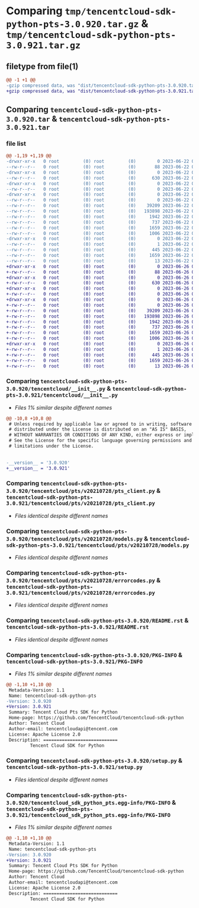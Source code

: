 # Comparing `tmp/tencentcloud-sdk-python-pts-3.0.920.tar.gz` & `tmp/tencentcloud-sdk-python-pts-3.0.921.tar.gz`

## filetype from file(1)

```diff
@@ -1 +1 @@
-gzip compressed data, was "dist/tencentcloud-sdk-python-pts-3.0.920.tar", last modified: Thu Jun 22 00:32:19 2023, max compression
+gzip compressed data, was "dist/tencentcloud-sdk-python-pts-3.0.921.tar", last modified: Mon Jun 26 00:30:24 2023, max compression
```

## Comparing `tencentcloud-sdk-python-pts-3.0.920.tar` & `tencentcloud-sdk-python-pts-3.0.921.tar`

### file list

```diff
@@ -1,19 +1,19 @@
-drwxr-xr-x   0 root         (0) root         (0)        0 2023-06-22 00:32:19.000000 tencentcloud-sdk-python-pts-3.0.920/
--rw-r--r--   0 root         (0) root         (0)       88 2023-06-22 00:32:19.000000 tencentcloud-sdk-python-pts-3.0.920/setup.cfg
-drwxr-xr-x   0 root         (0) root         (0)        0 2023-06-22 00:32:19.000000 tencentcloud-sdk-python-pts-3.0.920/tencentcloud/
--rw-r--r--   0 root         (0) root         (0)      630 2023-06-22 00:32:19.000000 tencentcloud-sdk-python-pts-3.0.920/tencentcloud/__init__.py
-drwxr-xr-x   0 root         (0) root         (0)        0 2023-06-22 00:32:19.000000 tencentcloud-sdk-python-pts-3.0.920/tencentcloud/pts/
--rw-r--r--   0 root         (0) root         (0)        0 2023-06-22 00:32:19.000000 tencentcloud-sdk-python-pts-3.0.920/tencentcloud/pts/__init__.py
-drwxr-xr-x   0 root         (0) root         (0)        0 2023-06-22 00:32:19.000000 tencentcloud-sdk-python-pts-3.0.920/tencentcloud/pts/v20210728/
--rw-r--r--   0 root         (0) root         (0)        0 2023-06-22 00:32:19.000000 tencentcloud-sdk-python-pts-3.0.920/tencentcloud/pts/v20210728/__init__.py
--rw-r--r--   0 root         (0) root         (0)    39209 2023-06-22 00:32:19.000000 tencentcloud-sdk-python-pts-3.0.920/tencentcloud/pts/v20210728/pts_client.py
--rw-r--r--   0 root         (0) root         (0)   193898 2023-06-22 00:32:19.000000 tencentcloud-sdk-python-pts-3.0.920/tencentcloud/pts/v20210728/models.py
--rw-r--r--   0 root         (0) root         (0)     1942 2023-06-22 00:32:19.000000 tencentcloud-sdk-python-pts-3.0.920/tencentcloud/pts/v20210728/errorcodes.py
--rw-r--r--   0 root         (0) root         (0)      737 2023-06-22 00:32:19.000000 tencentcloud-sdk-python-pts-3.0.920/README.rst
--rw-r--r--   0 root         (0) root         (0)     1659 2023-06-22 00:32:19.000000 tencentcloud-sdk-python-pts-3.0.920/PKG-INFO
--rw-r--r--   0 root         (0) root         (0)     1006 2023-06-22 00:32:19.000000 tencentcloud-sdk-python-pts-3.0.920/setup.py
-drwxr-xr-x   0 root         (0) root         (0)        0 2023-06-22 00:32:19.000000 tencentcloud-sdk-python-pts-3.0.920/tencentcloud_sdk_python_pts.egg-info/
--rw-r--r--   0 root         (0) root         (0)        1 2023-06-22 00:32:19.000000 tencentcloud-sdk-python-pts-3.0.920/tencentcloud_sdk_python_pts.egg-info/dependency_links.txt
--rw-r--r--   0 root         (0) root         (0)      445 2023-06-22 00:32:19.000000 tencentcloud-sdk-python-pts-3.0.920/tencentcloud_sdk_python_pts.egg-info/SOURCES.txt
--rw-r--r--   0 root         (0) root         (0)     1659 2023-06-22 00:32:19.000000 tencentcloud-sdk-python-pts-3.0.920/tencentcloud_sdk_python_pts.egg-info/PKG-INFO
--rw-r--r--   0 root         (0) root         (0)       13 2023-06-22 00:32:19.000000 tencentcloud-sdk-python-pts-3.0.920/tencentcloud_sdk_python_pts.egg-info/top_level.txt
+drwxr-xr-x   0 root         (0) root         (0)        0 2023-06-26 00:30:24.000000 tencentcloud-sdk-python-pts-3.0.921/
+-rw-r--r--   0 root         (0) root         (0)       88 2023-06-26 00:30:24.000000 tencentcloud-sdk-python-pts-3.0.921/setup.cfg
+drwxr-xr-x   0 root         (0) root         (0)        0 2023-06-26 00:30:24.000000 tencentcloud-sdk-python-pts-3.0.921/tencentcloud/
+-rw-r--r--   0 root         (0) root         (0)      630 2023-06-26 00:30:24.000000 tencentcloud-sdk-python-pts-3.0.921/tencentcloud/__init__.py
+drwxr-xr-x   0 root         (0) root         (0)        0 2023-06-26 00:30:24.000000 tencentcloud-sdk-python-pts-3.0.921/tencentcloud/pts/
+-rw-r--r--   0 root         (0) root         (0)        0 2023-06-26 00:30:24.000000 tencentcloud-sdk-python-pts-3.0.921/tencentcloud/pts/__init__.py
+drwxr-xr-x   0 root         (0) root         (0)        0 2023-06-26 00:30:24.000000 tencentcloud-sdk-python-pts-3.0.921/tencentcloud/pts/v20210728/
+-rw-r--r--   0 root         (0) root         (0)        0 2023-06-26 00:30:24.000000 tencentcloud-sdk-python-pts-3.0.921/tencentcloud/pts/v20210728/__init__.py
+-rw-r--r--   0 root         (0) root         (0)    39209 2023-06-26 00:30:24.000000 tencentcloud-sdk-python-pts-3.0.921/tencentcloud/pts/v20210728/pts_client.py
+-rw-r--r--   0 root         (0) root         (0)   193898 2023-06-26 00:30:24.000000 tencentcloud-sdk-python-pts-3.0.921/tencentcloud/pts/v20210728/models.py
+-rw-r--r--   0 root         (0) root         (0)     1942 2023-06-26 00:30:24.000000 tencentcloud-sdk-python-pts-3.0.921/tencentcloud/pts/v20210728/errorcodes.py
+-rw-r--r--   0 root         (0) root         (0)      737 2023-06-26 00:30:24.000000 tencentcloud-sdk-python-pts-3.0.921/README.rst
+-rw-r--r--   0 root         (0) root         (0)     1659 2023-06-26 00:30:24.000000 tencentcloud-sdk-python-pts-3.0.921/PKG-INFO
+-rw-r--r--   0 root         (0) root         (0)     1006 2023-06-26 00:30:24.000000 tencentcloud-sdk-python-pts-3.0.921/setup.py
+drwxr-xr-x   0 root         (0) root         (0)        0 2023-06-26 00:30:24.000000 tencentcloud-sdk-python-pts-3.0.921/tencentcloud_sdk_python_pts.egg-info/
+-rw-r--r--   0 root         (0) root         (0)        1 2023-06-26 00:30:24.000000 tencentcloud-sdk-python-pts-3.0.921/tencentcloud_sdk_python_pts.egg-info/dependency_links.txt
+-rw-r--r--   0 root         (0) root         (0)      445 2023-06-26 00:30:24.000000 tencentcloud-sdk-python-pts-3.0.921/tencentcloud_sdk_python_pts.egg-info/SOURCES.txt
+-rw-r--r--   0 root         (0) root         (0)     1659 2023-06-26 00:30:24.000000 tencentcloud-sdk-python-pts-3.0.921/tencentcloud_sdk_python_pts.egg-info/PKG-INFO
+-rw-r--r--   0 root         (0) root         (0)       13 2023-06-26 00:30:24.000000 tencentcloud-sdk-python-pts-3.0.921/tencentcloud_sdk_python_pts.egg-info/top_level.txt
```

### Comparing `tencentcloud-sdk-python-pts-3.0.920/tencentcloud/__init__.py` & `tencentcloud-sdk-python-pts-3.0.921/tencentcloud/__init__.py`

 * *Files 1% similar despite different names*

```diff
@@ -10,8 +10,8 @@
 # Unless required by applicable law or agreed to in writing, software
 # distributed under the License is distributed on an "AS IS" BASIS,
 # WITHOUT WARRANTIES OR CONDITIONS OF ANY KIND, either express or implied.
 # See the License for the specific language governing permissions and
 # limitations under the License.
 
 
-__version__ = '3.0.920'
+__version__ = '3.0.921'
```

### Comparing `tencentcloud-sdk-python-pts-3.0.920/tencentcloud/pts/v20210728/pts_client.py` & `tencentcloud-sdk-python-pts-3.0.921/tencentcloud/pts/v20210728/pts_client.py`

 * *Files identical despite different names*

### Comparing `tencentcloud-sdk-python-pts-3.0.920/tencentcloud/pts/v20210728/models.py` & `tencentcloud-sdk-python-pts-3.0.921/tencentcloud/pts/v20210728/models.py`

 * *Files identical despite different names*

### Comparing `tencentcloud-sdk-python-pts-3.0.920/tencentcloud/pts/v20210728/errorcodes.py` & `tencentcloud-sdk-python-pts-3.0.921/tencentcloud/pts/v20210728/errorcodes.py`

 * *Files identical despite different names*

### Comparing `tencentcloud-sdk-python-pts-3.0.920/README.rst` & `tencentcloud-sdk-python-pts-3.0.921/README.rst`

 * *Files identical despite different names*

### Comparing `tencentcloud-sdk-python-pts-3.0.920/PKG-INFO` & `tencentcloud-sdk-python-pts-3.0.921/PKG-INFO`

 * *Files 1% similar despite different names*

```diff
@@ -1,10 +1,10 @@
 Metadata-Version: 1.1
 Name: tencentcloud-sdk-python-pts
-Version: 3.0.920
+Version: 3.0.921
 Summary: Tencent Cloud Pts SDK for Python
 Home-page: https://github.com/TencentCloud/tencentcloud-sdk-python
 Author: Tencent Cloud
 Author-email: tencentcloudapi@tencent.com
 License: Apache License 2.0
 Description: ============================
         Tencent Cloud SDK for Python
```

### Comparing `tencentcloud-sdk-python-pts-3.0.920/setup.py` & `tencentcloud-sdk-python-pts-3.0.921/setup.py`

 * *Files identical despite different names*

### Comparing `tencentcloud-sdk-python-pts-3.0.920/tencentcloud_sdk_python_pts.egg-info/PKG-INFO` & `tencentcloud-sdk-python-pts-3.0.921/tencentcloud_sdk_python_pts.egg-info/PKG-INFO`

 * *Files 1% similar despite different names*

```diff
@@ -1,10 +1,10 @@
 Metadata-Version: 1.1
 Name: tencentcloud-sdk-python-pts
-Version: 3.0.920
+Version: 3.0.921
 Summary: Tencent Cloud Pts SDK for Python
 Home-page: https://github.com/TencentCloud/tencentcloud-sdk-python
 Author: Tencent Cloud
 Author-email: tencentcloudapi@tencent.com
 License: Apache License 2.0
 Description: ============================
         Tencent Cloud SDK for Python
```

